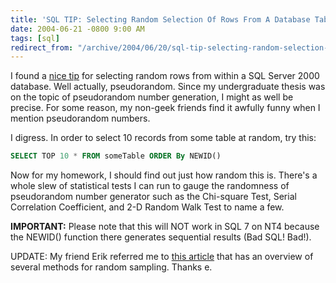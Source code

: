 ```yaml
---
title: 'SQL TIP: Selecting Random Selection Of Rows From A Database Table'
date: 2004-06-21 -0800 9:00 AM
tags: [sql]
redirect_from: "/archive/2004/06/20/sql-tip-selecting-random-selection-of-rows-from-a-database-table.aspx/"
---
```


I found a [nice tip](http://www.sqlteam.com/item.asp?ItemID=8747) for
selecting random rows from within a SQL Server 2000 database. Well
actually, pseudorandom. Since my undergraduate thesis was on the topic
of pseudorandom number generation, I might as well be precise. For some
reason, my non-geek friends find it awfully funny when I mention
pseudorandom numbers.

I digress. In order to select 10 records from some table at random, try
this:

```sql
SELECT TOP 10 * FROM someTable ORDER By NEWID()
```

Now for my homework, I should find out just how random this is. There's
a whole slew of statistical tests I can run to gauge the randomness of
pseudorandom number generator such as the Chi-square Test, Serial
Correlation Coefficient, and 2-D Random Walk Test to name a few.

**IMPORTANT:** Please note that this will NOT work in SQL 7 on NT4
because the NEWID() function there generates sequential results (Bad
SQL! Bad!).

UPDATE: My friend Erik referred me to [this
article](http://msdn.microsoft.com/library/default.asp?url=/library/en-us/dnsqlpro04/html/sp04c1.asp)
that has an overview of several methods for random sampling. Thanks e.

